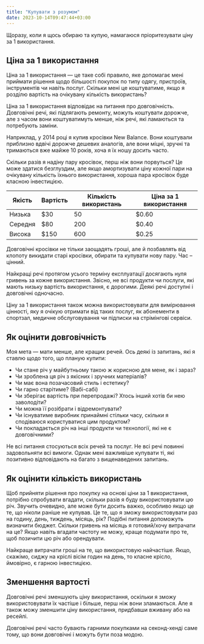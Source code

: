 ```yaml
---
title: "Купувати з розумом"
date: 2023-10-14T09:47:44+03:00
---
```


Щоразу, коли я щось обираю та купую, намагаюся пріоритезувати ціну за 1 використання. 

## Ціна за 1 використання

Ціна за 1 використання — це таке собі правило, яке допомагає мені приймати рішення щодо більшості покупок по типу одягу, пристроїв, інструментів чи навіть послуг. Скільки мені це коштуватиме, якщо я розділю вартість на очікувану кількість використань?

Ціна за 1 використання відповідає на питання про довговічність. Довговічні речі, які підлягають ремонту, можуть коштувати дорожче, але з часом вони коштуватимуть менше, ніж речі, які ламаються та потребують заміни.

Наприклад, у 2014 році я купив кросівки New Balance. Вони коштували приблизно вдвічі дорожче дешевих аналогів, але вони міцні, зручні та тримаються вже майже 10 років, хоча я їх ношу досить часто.

Скільки разів я надіну пару кросівок, перш ніж вони порвуться? Це може здатися безглуздим, але якщо амортизувати ціну кожної пари на очікувану кількість їхнього використання, хороша пара кросівок буде класною інвестицією.

|Якість|Вартість|Кількість використань|Ціна за 1 використання|
|---|---|---|---|
|Низька|$30|50|$0.60|
|Середня|$80|200|$0.40|
|Висока|$150|600|$0.25|

Довговічні кросівки не тільки заощадять гроші, але й позбавлять від клопоту викидати старі кросівки, обирати та купувати нову пару. Час – цінний.

Найкращі речі протягом усього терміну експлуатації досягають нуля гривень за кожне використання. Звісно, не всі продукти чи послуги, які мають низьку вартість використання, є дорогими. Деякі речі доступні і довговічні одночасно.

Ціну за 1 використання також можна використовувати для вимірювання цінності, яку я очікую отримати від таких послуг, як абонементи в спортзал, медичне обслуговування чи підписки на стрімінгові сервіси.

## Як оцінити довговічність

Моя мета — мати менше, але кращих речей. Ось деякі із запитань, які я ставлю щодо того, що планую купити:

- Чи стане річ у майбутньому такою ж корисною для мене, як і зараз?
- Чи зроблена ця річ з якісних і зручних матеріалів?
- Чи має вона позачасовий стиль і естетику?
- Чи гарно старітиме? (Вабі-сабі)
- Чи зберігає вартість при перепродажі? Хтось інший хотів би нею заволодіти?
- Чи можна її розібрати і відремонтувати?
- Чи існуватиме виробник принаймні стільки часу, скільки я сподіваюся користуватися цим продуктом?
- Чи покладається річ на інші продукти чи технології, які не є довговічними?

Не всі питання стосуються всіх речей та послуг. Не всі речі повинні задовольняти всі вимоги. Однак мені важливіше купувати ті, які позитивно відповідають на багато з вищенаведених запитань. 

## Як оцінити кількість використань

Щоб прийняти рішення про покупку на основі ціни за 1 використання, потрібно спробувати вгадати, скільки разів я буду використовувати цю річ. Звучить очевидно, але може бути досить важко, особливо якщо це те, що ніколи раніше не купував. Це те, що я зможу  використовувати раз на годину, день, тиждень, місяць, рік? Подібні питання допоможуть визначити бюджет. Скільки гривень на місяць я готовий/хочу витрачати на це? Якщо навіть вгадати частоту не можу, краще подумати про те, щоб позичити цю річ або орендувати. 

Найкраще витрачати гроші на те, що використовую найчастіше. Якщо, скажімо, сиджу на кріслі вісім годин на день, то класне крісло, ймовірно, є гарною інвестицією.

## Зменшення вартості

Довговічні речі зменшують ціну використання, оскільки я зможу використовувати їх частіше і більше, перш ніж вони зламаються. Але я також можу зменшити ціну використання, придбавши вживану або на ресейлі. 

Довговічні речі часто бувають гарними покупками на секонд-хенді саме тому, що вони довговічні і можуть бути поза модою.
